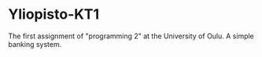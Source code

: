 # Yliopisto-KT1
The first assignment of "programming 2" at the University of Oulu. A simple banking system.
